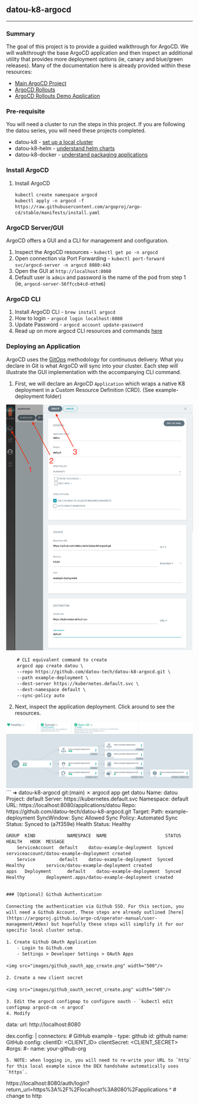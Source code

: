 ## datou-k8-argocd
---

### Summary
The goal of this project is to provide a guided walkthrough for ArgoCD. We will walkthrough the base ArgoCD application and then inspect an additional utility that provides more deployment options (ie, canary and blue/green releases). Many of the documentation here is already provided within these resources:

- [Main ArgoCD Project](https://argoproj.github.io/argo-cd/)
- [ArgoCD Rollouts](https://github.com/argoproj/argo-rollouts)
- [ArgoCD Rollouts Demo Application](https://github.com/argoproj/rollouts-demo)

### Pre-requisite

You will need a cluster to run the steps in this project. If you are following the datou series, you will need these projects completed.

- datou-k8 - [set up a local cluster](https://github.com/datou-tech/datou-k8)
- datou-k8-helm - [understand helm charts](https://github.com/datou-tech/datou-k8-helm)
- datou-k8-docker - [understand packaging applications](https://github.com/datou-tech/datou-docker)

### Install ArgoCD

1. Install ArgoCD
    ```
    kubectl create namespace argocd
    kubectl apply -n argocd -f https://raw.githubusercontent.com/argoproj/argo-cd/stable/manifests/install.yaml
    ```

### ArgoCD Server/GUI

ArgoCD offers a GUI and a CLI for management and configuration.

1. Inspect the ArgoCD resources - `kubectl get po -n argocd`
1. Open connection via Port Forwarding - `kubectl port-forward svc/argocd-server -n argocd 8080:443`
1. Open the GUI at `http://localhost:8080`
1. Default user is `admin` and password is the name of the pod from step 1 (ie, `argocd-server-56ffccb4cd-mthm6`)

### ArgoCD CLI

1. Install ArgoCD CLI - `brew install argocd`
1. How to login - `argocd login localhost:8080`
1. Update Password - `argocd account update-password`
1. Read up on more argocd CLI resources and commands [here](https://argoproj.github.io/argo-cd/user-guide/commands/argocd/)

### Deploying an Application

ArgoCD uses the [GitOps](https://www.gitops.tech/) methodology for continuous delivery. What you declare in Git is what ArgoCD will sync into your cluster. Each step will illustrate the GUI implementation with the accompanying CLI command.

1. First, we will declare an ArgoCD `Application` which wraps a native K8 deployment in a Custom Resource Definition (CRD). (See example-deployment folder)

<img src="images/argocd_gui_app_create.png" width="700"/>

```
    # CLI equivalent command to create
    argocd app create datou \
    --repo https://github.com/datou-tech/datou-k8-argocd.git \
    --path example-deployment \
    --dest-server https://kubernetes.default.svc \
    --dest-namespace default \
    --sync-policy auto
```

2. Next, inspect the application deployment. Click around to see the resources.

<img src="images/argocd_gui_inspect.png" width="700"/>
```
    ➜  datou-k8-argocd git:(main) ✗ argocd app get datou
    Name:               datou
    Project:            default
    Server:             https://kubernetes.default.svc
    Namespace:          default
    URL:                https://localhost:8080/applications/datou
    Repo:               https://github.com/datou-tech/datou-k8-argocd.git
    Target:
    Path:               example-deployment
    SyncWindow:         Sync Allowed
    Sync Policy:        Automated
    Sync Status:        Synced to  (a7f359e)
    Health Status:      Healthy

    GROUP  KIND            NAMESPACE  NAME                      STATUS  HEALTH   HOOK  MESSAGE
        ServiceAccount  default    datou-example-deployment  Synced                 serviceaccount/datou-example-deployment created
        Service         default    datou-example-deployment  Synced  Healthy        service/datou-example-deployment created
    apps   Deployment      default    datou-example-deployment  Synced  Healthy        deployment.apps/datou-example-deployment created
```

### [Optional] Github Authentication

Connecting the authentication via Github SSO. For this section, you will need a Github Account. These steps are already outlined [here](https://argoproj.github.io/argo-cd/operator-manual/user-management/#dex) but hopefully these steps will simplify it for our specific local cluster setup.

1. Create Github OAuth Application
    - Login to Github.com
    - Settings > Developer Settings > OAuth Apps

<img src="images/github_oauth_app_create.png" width="500"/>

2. Create a new client secret

<img src="images/github_oauth_secret_create.png" width="500"/>

3. Edit the argocd configmap to configure oauth - `kubectl edit configmap argocd-cm -n argocd`
4. Modify
```
data:
  url: http://localhost:8080

  dex.config: |
    connectors:
      # GitHub example
      - type: github
        id: github
        name: GitHub
        config:
          clientID: <CLIENT_ID>
          clientSecret: <CLIENT_SECRET>
          #orgs:
          #- name: your-github-org

```
5. NOTE: when logging in, you will need to re-write your URL to `http` for this local example since the DEX handshake automatically uses `https`. 
```
https://localhost:8080/auth/login?return_url=https%3A%2F%2Flocalhost%3A8080%2Fapplications
                                                 ^
                                                 # change to http
```
